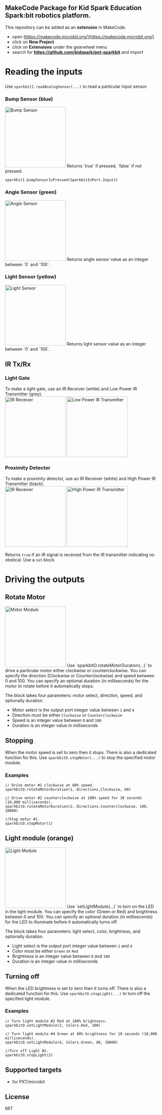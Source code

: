 ## MakeCode Package for Kid Spark Education Spark:bit robotics platform.

This repository can be added as an **extension** in MakeCode.

* open [https://makecode.microbit.org/](https://makecode.microbit.org/)
* click on **New Project**
* click on **Extensions** under the gearwheel menu
* search for **https://github.com/kidspark/pxt-sparkbit** and import

# Reading the inputs

###
Use `sparkbitI.readAnalogSensor(...)` to read a particular input sensor.

### Bump Sensor (blue)
<img src="https://github.com/KidSpark/pxt-sparkbit/blob/master/assets/images/Bump%20Sensor.png?raw=true" alt="Bump Sensor" width="200"/>  
Returns `true` if pressed, `false` if not pressed.

```block
sparkbitI.bumpSensorIsPressed(SparkbitInPort.Input1)
```

### Angle Sensor (green)
<img src="https://github.com/KidSpark/pxt-sparkbit/blob/master/assets/images/AS.png?raw=true" alt="Angle Sensor" width="200"/>  
Returns angle sensor value as an integer between `0` and `100`.

### Light Sensor (yellow)
<img src="https://github.com/KidSpark/pxt-sparkbit/blob/master/assets/images/Light%20Sensor.png?raw=true" alt="Light Sensor" width="200"/>  
Returns light sensor value as an integer between `0` and `100`.


## IR Tx/Rx
### Light Gate
To make a light gate, use an IR Receiver (white) and Low Power IR Transmitter (grey).  
<img src="https://github.com/KidSpark/pxt-sparkbit/blob/master/assets/images/IR%20Sensing%20Receiver.png?raw=true" alt="IR Receiver" width="200"/>
<img src="https://github.com/KidSpark/pxt-sparkbit/blob/master/assets/images/Low%20Power%20IR%20Transmitter.png?raw=true" alt="Low Power IR Transmitter" width="200"/>  

### Proximity Detector
To make a proximity detector, use an IR Receiver (white) and High Power IR Transmitter (black).  
<img src="https://github.com/KidSpark/pxt-sparkbit/blob/master/assets/images/IR%20Sensing%20Receiver.png?raw=true" alt="IR Receiver" width="200"/>
<img src="https://github.com/KidSpark/pxt-sparkbit/blob/master/assets/images/High%20Power%20IR%20Transmitter.png?raw=true" alt="High Power IR Transmitter " width="200"/>  

Returns `true` if an IR signal is received from the IR transmitter indicating no obstical. Use a `not` block 

  
# Driving the outputs

## Rotate Motor
<img src="https://github.com/KidSpark/pxt-sparkbit/blob/master/assets/images/Motor%20Module.png?raw=true" alt="Motor Module" width="200"/>
Use `sparkbitO.rotateMotorDuration(...)` to drive a particular motor either clockwise or counterclockwise.
You can specify the direction (Clockwise or Counterclockwise) and speed between 0 and 100. You can specify an optional duration (in milliseconds) for the motor to rotate before it automatically stops.

The block takes four parameters: motor select, direction, speed, and optionally duration.
* Motor select is the output port integer value between `1` and `4`
* Direction must be either `Clockwise` or `Counterclockwise`
* Speed is an integer value between `0` and `100`
* Duration is an integer value in milliseconds

## Stopping
When the motor speed is set to zero then it stops. There is also a dedicated function for this.
Use `sparkbitO.stopMotor(...)` to stop the specified motor module.

### Examples
```blocks
// Drive motor #1 clockwise at 60% speed.
sparkbitO.rotateMotorDuration(1, Directions.Clockwise, 60)

// Drive motor #2 counterclockwise at 100% speed for 10 seconds (10,000 milliseconds).
sparkbitO.rotateMotorDuration(2, Directions.Counterclockwise, 100, 10000)

//Stop motor #1.
sparkbitO.stopMotor(1)
```

  
  
## Light module (orange)
<img src="https://github.com/KidSpark/pxt-sparkbit/blob/master/assets/images/Light%20Module.png" alt="Light Module" width="200"/>
Use `setLightModule(...)` to turn on the LED in the light module.
You can specify the color (Green or Red) and brightness between 0 and 100. You can specify an optional duration (in milliseconds) for the LED to illuminate before it automatically turns off.

The block takes four parameters: light select, color, brightness, and optionally duration.
* Light select is the output port integer value between `1` and `4`
* Color must be either `Green` or `Red`
* Brightness is an integer value between `0` and `100`
* Duration is an integer value in milliseconds

## Turning off
When the LED brightness is set to zero then it turns off. There is also a dedicated function for this.
Use `sparkbitO.stopLight(...)` to turn off the specified light module.

### Examples
```blocks
// Turn light module #2 Red at 100% brightness.
sparkbitO.setLightModule(2, Colors.Red, 100)

// Turn light module #4 Green at 80% brightness for 10 seconds (10,000 milliseconds).
sparkbitO.setLightModule(4, Colors.Green, 80, 10000)

//Turn off Light #2.
sparkbitO.stopLight(2)
```


## Supported targets

* for PXT/microbit

## License

MIT

<script src="https://makecode.com/gh-pages-embed.js"></script><script>makeCodeRender("{{ site.makecode.home_url }}", "{{ site.github.owner_name }}/{{ site.github.repository_name }}");</script>
